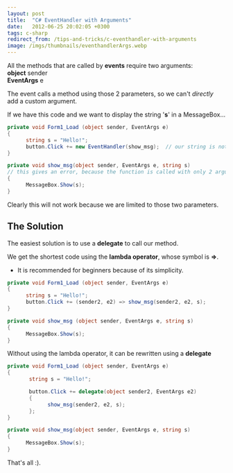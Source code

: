 ```yaml
---
layout: post
title:  "C# EventHandler with Arguments"
date:   2012-06-25 20:02:05 +0300
tags: c-sharp
redirect_from: /tips-and-tricks/c-eventhandler-with-arguments
image: /imgs/thumbnails/eventhandlerArgs.webp
---
```


All the methods that are called by **events** require two arguments:  
**object** sender  
**EventArgs** e

The event calls a method using those 2 parameters, so we can't _directly_ add a custom argument.

If we have this code and we want to display the string '**s**' in a MessageBox...

```csharp
private void Form1_Load (object sender, EventArgs e)
{
      string s = "Hello!";
      button.Click += new EventHandler(show_msg);  // our string is not included in the call
}

private void show_msg(object sender, EventArgs e, string s) 
// this gives an error, because the function is called with only 2 arguments, but it expects 3
{
      MessageBox.Show(s);
}
```

Clearly this will not work because we are limited to those two parameters.

## The Solution

The easiest solution is to use a **delegate** to call our method.

We get the shortest code using the **lambda operator**, whose symbol is **=>**.  
* It is recommended for beginners because of its simplicity.

```csharp
private void Form1_Load (object sender, EventArgs e)
{
      string s = "Hello!";
      button.Click += (sender2, e2) => show_msg(sender2, e2, s);
}

private void show_msg (object sender, EventArgs e, string s)
{
      MessageBox.Show(s);
}
```

Without using the lambda operator, it can be rewritten using a **delegate**

```csharp
private void Form1_Load (object sender, EventArgs e)
{
       string s = "Hello!";

       button.Click += delegate(object sender2, EventArgs e2)
       {
             show_msg(sender2, e2, s);
       };
}

private void show_msg(object sender, EventArgs e, string s)
{
      MessageBox.Show(s);
} 
```

That's all :).